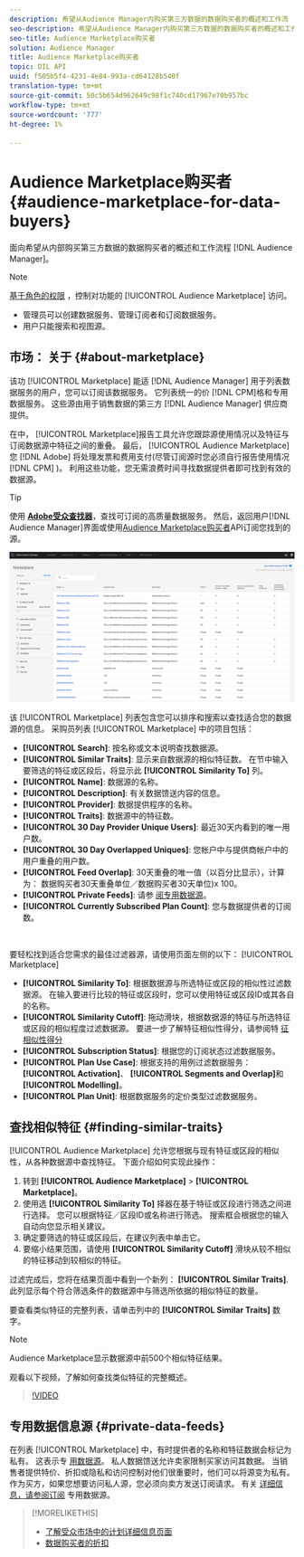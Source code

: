 ```yaml
---
description: 希望从Audience Manager内购买第三方数据的数据购买者的概述和工作流
seo-description: 希望从Audience Manager内购买第三方数据的数据购买者的概述和工作流
seo-title: Audience Marketplace购买者
solution: Audience Manager
title: Audience Marketplace购买者
topic: DIL API
uuid: f505b5f4-4231-4e84-993a-cd64128b540f
translation-type: tm+mt
source-git-commit: 50c5b654d962649c98f1c740cd17967e70b957bc
workflow-type: tm+mt
source-wordcount: '777'
ht-degree: 1%

---
```



# Audience Marketplace购买者 {#audience-marketplace-for-data-buyers}

面向希望从内部购买第三方数据的数据购买者的概述和工作流程 [!DNL Audience Manager]。

>[!NOTE]
>[基于角色的权限](../../../reporting/reports-dashboard.md) ，控制对功能的 [!UICONTROL Audience Marketplace] 访问。
>
>* 管理员可以创建数据服务、管理订阅者和订阅数据服务。
>* 用户只能搜索和视图源。


## 市场： 关于 {#about-marketplace}

<!-- c_marketplace_about.xml -->

该功 [!UICONTROL Marketplace] 能适 [!DNL Audience Manager] 用于列表数据服务的用户，您可以订阅该数据服务。 它列表统一的价 [!DNL CPM]格和专用数据服务。 这些源由用于销售数据的第三方 [!DNL Audience Manager] 供应商提供。

在中， [!UICONTROL Marketplace]报告工具允许您跟踪源使用情况以及特征与订阅数据源中特征之间的重叠。 最后， [!UICONTROL Audience Marketplace]您 [!DNL Adobe] 将处理发票和费用支付(尽管订阅源时您必须自行报告使用情况 [!DNL CPM] )。 利用这些功能，您无需浪费时间寻找数据提供者即可找到有效的数据源。

>[!TIP]
>
>使用 **[Adobe受众查找器](https://www.adobe-audience-finder.com/)**，查找可订阅的高质量数据服务。 然后，返回用户[!DNL Audience Manager]界面或使用[Audience Marketplace购买者](https://bank.demdex.com/portal/swagger/index.html#/Audience_Marketplace_Buyer_API)API订阅您找到的源。

![buyer-marketplace-overview](assets/buyer-marketplace-overview.png)

该 [!UICONTROL Marketplace] 列表包含您可以排序和搜索以查找适合您的数据源的信息。 采购员列表 [!UICONTROL Marketplace] 中的项目包括：

* **[!UICONTROL Search]**: 按名称或文本说明查找数据源。
* **[!UICONTROL Similar Traits]**: 显示来自数据源的相似特征数。 在节中输入要筛选的特征或区段后，将显示此 **[!UICONTROL Similarity To]** 列。
* **[!UICONTROL Name]**: 数据源的名称。
* **[!UICONTROL Description]**: 有关数据馈送内容的信息。
* **[!UICONTROL Provider]**: 数据提供程序的名称。
* **[!UICONTROL Traits]**: 数据源中的特征数。
* **[!UICONTROL 30 Day Provider Unique Users]**: 最近30天内看到的唯一用户数。
* **[!UICONTROL 30 Day Overlapped Uniques]**: 您帐户中与提供商帐户中的用户重叠的用户数。
* **[!UICONTROL Feed Overlap]**: 30天重叠的唯一值（以百分比显示），计算为： 数据购买者30天重叠单位／数据购买者30天单位)x 100。
* **[!UICONTROL Private Feeds]**: 请参 [阅专用数据源](../../../features/audience-marketplace/marketplace-private-feeds.md)。
* **[!UICONTROL Currently Subscribed Plan Count]**: 您与数据提供者的订阅数。

 

要轻松找到适合您需求的最佳过滤器源，请使用页面左侧的以下： [!UICONTROL Marketplace]

* **[!UICONTROL Similarity To]**: 根据数据源与所选特征或区段的相似性过滤数据源。 在输入要进行比较的特征或区段时，您可以使用特征或区段ID或其各自的名称。
* **[!UICONTROL Similarity Cutoff]**: 拖动滑块，根据数据源的特征与所选特征或区段的相似程度过滤数据源。 要进一步了解特征相似性得分，请参阅特 [征相似性得分](../../segments/trait-recommendations.md#trait-similarity-score)
* **[!UICONTROL Subscription Status]**: 根据您的订阅状态过滤数据服务。
* **[!UICONTROL Plan Use Case]**: 根据支持的用例过滤数据服务： **[!UICONTROL Activation]**、 **[!UICONTROL Segments and Overlap]**&#x200B;和 **[!UICONTROL Modelling]**。
* **[!UICONTROL Plan Unit]**: 根据数据服务的定价类型过滤数据服务。

## 查找相似特征 {#finding-similar-traits}

[!UICONTROL Audience Marketplace] 允许您根据与现有特征或区段的相似性，从各种数据源中查找特征。 下面介绍如何实现此操作：

1. 转到 **[!UICONTROL Audience Marketplace]** > **[!UICONTROL Marketplace]**。
2. 使用选 **[!UICONTROL Similarity To]** 择器在基于特征或区段进行筛选之间进行选择。 您可以根据特征／区段ID或名称进行筛选。 搜索框会根据您的输入自动向您显示相关建议。
3. 确定要筛选的特征或区段后，在建议列表中单击它。
4. 要缩小结果范围，请使用 **[!UICONTROL Similarity Cutoff]** 滑块从较不相似的特征移动到较相似的特征。

过滤完成后，您将在结果页面中看到一个新列： **[!UICONTROL Similar Traits]**. 此列显示每个符合筛选条件的数据源中与筛选所依据的相似特征的数量。

要查看类似特征的完整列表，请单击列中的 **[!UICONTROL Similar Traits]** 数字。

>[!NOTE]
>
> Audience Marketplace显示数据源中前500个相似特征结果。

观看以下视频，了解如何查找类似特征的完整概述。

>[!VIDEO](https://video.tv.adobe.com/v/29370/)

## 专用数据信息源 {#private-data-feeds}

在列表 [!UICONTROL Marketplace] 中，有时提供者的名称和特征数据会标记为私有。 这表示专 [用数据源](../../../features/audience-marketplace/marketplace-private-feeds.md)。 私人数据馈送允许卖家限制买家访问其数据。 当销售者提供特价、折扣或隐私和访问控制对他们很重要时，他们可以将源变为私有。 作为买方，如果您想要访问私人源，您必须向卖方发送订阅请求。 有关 [详细信息，请参阅订阅](../../../features/audience-marketplace/marketplace-data-buyers/marketplace-manage-subscriptions.md#subscript-private-data-feed) 专用数据源。

>[!MORELIKETHIS]
>
>* [了解受众市场中的计划详细信息页面](../../../features/audience-marketplace/marketplace-data-buyers/marketplace-manage-subscriptions.md#marketplace-buyer-details)
>* [数据购买者的折扣](../../../features/audience-marketplace/marketplace-data-buyers/marketplace-manage-subscriptions.md#buyer-discount)

